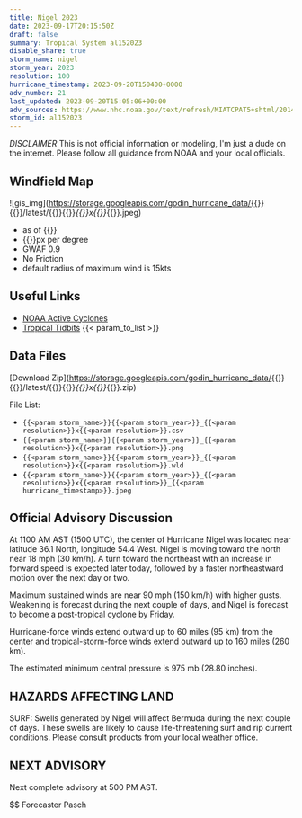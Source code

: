 ```yaml
---
title: Nigel 2023
date: 2023-09-17T20:15:50Z
draft: false
summary: Tropical System al152023
disable_share: true
storm_name: nigel
storm_year: 2023
resolution: 100
hurricane_timestamp: 2023-09-20T150400+0000
adv_number: 21
last_updated: 2023-09-20T15:05:06+00:00
adv_sources: https://www.nhc.noaa.gov/text/refresh/MIATCPAT5+shtml/201442.shtml;https://www.nhc.noaa.gov/refresh/graphics_at5+shtml/144604.shtml?cone
storm_id: al152023
---
```

*DISCLAIMER* This is not official information or modeling, I'm just a dude on the internet.  Please follow all guidance from NOAA and your local officials.

## Windfield Map
![gis_img](https://storage.googleapis.com/godin_hurricane_data/{{<param storm_name>}}{{<param storm_year>}}/latest/{{<param storm_name>}}{{<param storm_year>}}_{{<param resolution>}}x{{<param resolution>}}_{{<param hurricane_timestamp>}}.jpeg)

- as of {{<param last_updated>}}
- {{<param resolution>}}px per degree
- GWAF 0.9
- No Friction
- default radius of maximum wind is 15kts

## Useful Links
- [NOAA Active Cyclones](https://www.nhc.noaa.gov/)
- [Tropical Tidbits](https://www.tropicaltidbits.com/storminfo/)
{{< param_to_list >}}

## Data Files
[Download Zip](https://storage.googleapis.com/godin_hurricane_data/{{<param storm_name>}}{{<param storm_year>}}/latest/{{<param storm_name>}}{{<param storm_year>}}_{{<param resolution>}}x{{<param resolution>}}_{{<param hurricane_timestamp>}}.zip)

File List:
- `{{<param storm_name>}}{{<param storm_year>}}_{{<param resolution>}}x{{<param resolution>}}.csv`
- `{{<param storm_name>}}{{<param storm_year>}}_{{<param resolution>}}x{{<param resolution>}}.png`
- `{{<param storm_name>}}{{<param storm_year>}}_{{<param resolution>}}x{{<param resolution>}}.wld`
- `{{<param storm_name>}}{{<param storm_year>}}_{{<param resolution>}}x{{<param resolution>}}_{{<param hurricane_timestamp>}}.jpeg`


## Official Advisory Discussion
At 1100 AM AST (1500 UTC), the center of Hurricane Nigel was located
near latitude 36.1 North, longitude 54.4 West.  Nigel is moving
toward the north near 18 mph (30 km/h).  A turn toward the northeast
with an increase in forward speed is expected later today, followed 
by a faster northeastward motion over the next day or two.
 
Maximum sustained winds are near 90 mph (150 km/h) with higher
gusts.  Weakening is forecast during the next couple of days, 
and Nigel is forecast to become a post-tropical cyclone by 
Friday.
 
Hurricane-force winds extend outward up to 60 miles (95 km) from the
center and tropical-storm-force winds extend outward up to 160 miles
(260 km).
 
The estimated minimum central pressure is 975 mb (28.80 inches).
 
 
HAZARDS AFFECTING LAND
----------------------
SURF:  Swells generated by Nigel will affect Bermuda during the next
couple of days. These swells are likely to cause life-threatening
surf and rip current conditions. Please consult products from your
local weather office.
 
 
NEXT ADVISORY
-------------
Next complete advisory at 500 PM AST.
 
$$
Forecaster Pasch